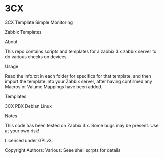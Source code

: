 # 3CX

3CX Template Simple Monitoring

Zabbix Templates

About

This repo contains scripts and templates for a zabbix 3.x zabbix server to do various checks on devices

Usage

Read the info.txt in each folder for specifics for that template, and then import the template into your Zabbix server, after having confirmed any Macros or Valume Mappings have been added.

Templates

3CX PBX Debian Linux

Notes

This code has been tested on Zabbix 3.x. Some bugs may be present. Use at your own risk!

Licensed under GPLv3.

Copyright
Authors: Various: Seee shell scrpts for details
